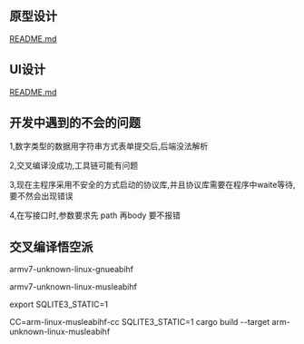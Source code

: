 ## 原型设计
[README.md](design%2FREADME.md)
## UI设计
[README.md](ui%2FREADME.md)
## 开发中遇到的不会的问题
1,数字类型的数据用字符串方式表单提交后,后端没法解析

2,交叉编译没成功,工具链可能有问题

3,现在主程序采用不安全的方式启动的协议库,并且协议库需要在程序中waite等待,要不然会出现错误

4,在写接口时,参数要求先 path 再body 要不报错

## 交叉编译悟空派
armv7-unknown-linux-gnueabihf

armv7-unknown-linux-musleabihf

export SQLITE3_STATIC=1

CC=arm-linux-musleabihf-cc SQLITE3_STATIC=1 cargo build --target arm-unknown-linux-musleabihf

```